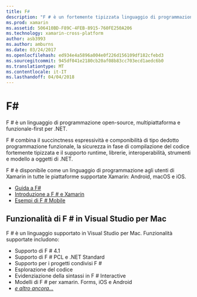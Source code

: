 ```yaml
---
title: F#
description: "F # è un fortemente tipizzata linguaggio di programmazione funzionale progettato per l'esecuzione su .NET"
ms.prod: xamarin
ms.assetid: 506410BD-F89C-4FEB-8915-760FE250A206
ms.technology: xamarin-cross-platform
author: asb3993
ms.author: amburns
ms.date: 03/24/2017
ms.openlocfilehash: ed934e4a5896a004e0f226d156109df182cfebd3
ms.sourcegitcommit: 945df041e2180cb20af08b83cc703ecd1aedc6b0
ms.translationtype: MT
ms.contentlocale: it-IT
ms.lasthandoff: 04/04/2018
---
```

# <a name="f35"></a>F&#35;

F # è un linguaggio di programmazione open-source, multipiattaforma e funzionale-first per .NET.

F # combina il succinctness espressività e componibilità di tipo dedotto programmazione funzionale, la sicurezza in fase di compilazione del codice fortemente tipizzata e il supporto runtime, librerie, interoperabilità, strumenti e modello a oggetti di .NET.

F # è disponibile come un linguaggio di programmazione agli utenti di Xamarin in tutte le piattaforme supportate Xamarin: Android, macOS e iOS.

- [Guida a F#](https://docs.microsoft.com/en-us/dotnet/fsharp/)
- [Introduzione a F # e Xamarin](overview.md)
- [Esempi di F # Mobile](samples.md)

## <a name="f-features-in-visual-studio-for-mac"></a>Funzionalità di F # in Visual Studio per Mac

F # è un linguaggio supportato in Visual Studio per Mac. Funzionalità supportate includono:

- Supporto di F # 4.1
- Supporto di F # PCL e .NET Standard
- Supporto per i progetti condivisi F #
- Esplorazione del codice
- Evidenziazione della sintassi in F # Interactive
- Modelli di F # per xamarin. Forms, iOS e Android
- [*e altro ancora...*](https://developer.xamarin.com/releases/studio/xamarin.studio_6.0/xamarin.studio_6.0/#F_Enhancements)

